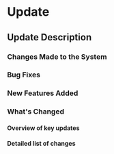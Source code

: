 # Update

## Update Description
### Changes Made to the System
### Bug Fixes
### New Features Added

### What's Changed
#### Overview of key updates
#### Detailed list of changes
```